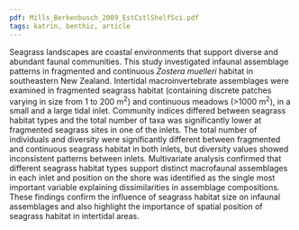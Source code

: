 ```yaml
---
pdf: Mills_Berkenbusch_2009_EstCstlShelfSci.pdf
tags: katrin, benthic, article
---
```

Seagrass landscapes are coastal environments that support diverse and abundant faunal communities. This study investigated infaunal assemblage patterns in fragmented and continuous *Zostera muelleri* habitat in southeastern New Zealand. Intertidal macroinvertebrate assemblages were examined in fragmented seagrass habitat (containing discrete patches varying in size from 1 to 200 m<sup>2</sup>) and continuous meadows (>1000 m<sup>2</sup>), in a small and a large tidal inlet. Community indices differed between seagrass habitat types and the total number of taxa was significantly lower at fragmented seagrass sites in one of the inlets. The total number of individuals and diversity were significantly different between fragmented and continuous seagrass habitat in both inlets, but diversity values showed inconsistent patterns between inlets. Multivariate analysis confirmed that different seagrass habitat types support distinct macrofaunal assemblages in each inlet and position on the shore was identified as the single most important variable explaining dissimilarities in assemblage compositions. These findings confirm the influence of seagrass habitat size on infaunal assemblages and also highlight the importance of spatial position of seagrass habitat in intertidal areas.
